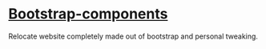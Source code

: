 # [Bootstrap-components](https://shubhamkotak2005.github.io/Bootstrap-components/)
Relocate website completely made out of bootstrap and personal tweaking.
